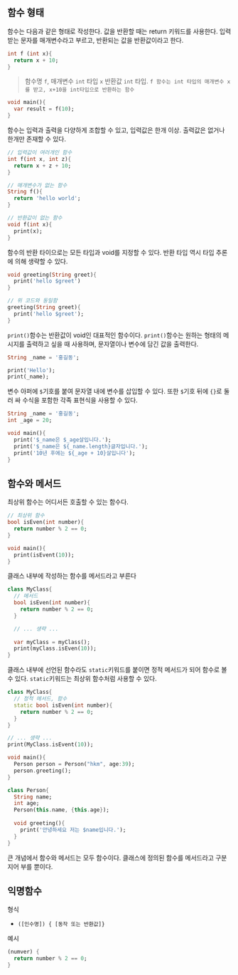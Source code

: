 ## 함수 형태

함수는 다음과 같은 형태로 작성한다. 값을 반환할 때는 return 키워드를 사용한다. 입력 받는 문자를 매개변수라고 부르고, 반환되는 값을 반환값이라고 한다.

```dart
int f (int x){
  return x + 10;
}
```

> 함수명 `f`, 매개변수 `int` 타입 `x` 반환값 `int` 타입. `f 함수는 int 타입의 매개변수 x를 받고, x+10을 int타입으로 반환하는 함수`

```dart
void main(){
  var result = f(10);
}
```



함수는 입력과 출력을 다양하게 조합할 수 있고, 입력값은 한개 이상. 출력값은 없거나 한개만 존재할 수 있다.

```dart
// 입력값이 여러개인 함수
int f(int x, int z){
  return x + z + 10;
}
```

```dart
// 매개변수가 없는 함수
String f(){
  return 'hello world';
}
```

```dart
// 반환값이 없는 함수
void f(int x){
  print(x);
}
```



함수의 반환 타이으로는 모든 타입과 void를 지정할 수 있다. 반환 타입 역시 타입 추론에 의해 생략할 수 있다.

```dart
void greeting(String greet){
  print('hello $greet')
}

// 위 코드와 동일함
greeting(String greet){
  print('hello $greet');
}
```



`print()`함수는 반환값이 void인 대표적인 함수이다. `print()`함수는 원하는 형태의 메시지를 출력하고 싶을 때 사용하며, 문자열이나 변수에 담긴 값을 출력한다.

```dart
String _name = '홍길동';

print('Hello');
print(_name);
```

변수 아퍼에 `$`기호를 붙여 문자열 내에 변수를 삽입할 수 있다. 또한 `$`기호 뒤에 `{}`로 둘러 싸 수식을 포함한 각족 표현식을 사용할 수 있다.

```dart
String _name = '홍길동';
int _age = 20;

void main(){
  print('$_name은 $_age살입니다.');
  print('$_name은 ${_name.length}글자입니다.');
  print('10년 후에는 ${_age + 10}살입니다');
}
```



## 함수와 메서드

최상위 함수는 어디서든 호출할 수 있는 함수다.

```dart
// 최상위 함수
bool isEven(int number){
  return number % 2 == 0;
}

void main(){
  print(isEvent(10));
}
```



클래스 내부에 작성하는 함수를 메서드라고 부른다

```dart
class MyClass{
  // 메서드
  bool isEven(int number){
    return number % 2 == 0;
  }

  // ... 생략 ...
  
  var myClass = myClass();
  print(myClass.isEven(10));
}
```

클래스 내부에 선언된 함수라도 `static`키워드를 붙이면 정적 메서드가 되어 함수로 볼 수 있다. `static`키워드는 최상위 함수처럼 사용할 수 있다.

```dart
class MyClass{
  // 정적 메서드, 함수
  static bool isEven(int number){
    return number % 2 == 0;
  }
}

// ... 생략 ...
print(MyClass.isEvent(10));
```

```dart
void main(){
  Person person = Person("hkm", age:39);
  person.greeting();
}

class Person{
  String name;
  int age;
  Person(this.name, {this.age});
  
  void greeting(){
    print('안녕하세요 저는 $name입니다.');
  }
}
```

큰 개념에서 함수와 메서드는 모두 함수이다. 클래스에 정의된 함수를 메서드라고 구분지어 부를 뿐이다.



## 익명함수

형식

- `([인수명]) { [동작 또는 반환값]}`

예시

```dart
(numver) {
  return number % 2 == 0;
}
```

